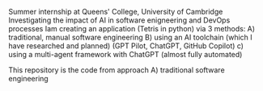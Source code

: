 Summer internship at Queens' College, University of Cambridge
Investigating the impact of AI in software enigneering and DevOps processes
Iam creating an application (Tetris in python) via 3 methods: 
  A) traditional, manual software engineering
  B) using an AI toolchain (which I have researched and planned) (GPT Pilot, ChatGPT, GitHub Copilot)
  c) using a multi-agent framework with ChatGPT (almost fully automated)

This repository is the code from approach A) traditional software engineering
